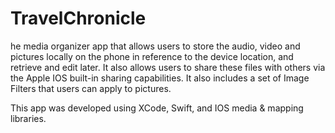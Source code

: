 # TravelChronicle

he media organizer app that allows users to store the audio, video and pictures locally on the phone in reference to the device location, and retrieve and edit later. It also allows users to share these files with others via the Apple IOS built-in sharing capabilities. It also includes a set of Image Filters that users can apply to pictures.

This app was developed using XCode, Swift, and IOS media & mapping libraries.
